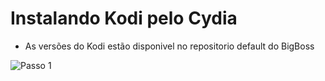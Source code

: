 # Instalando Kodi pelo Cydia

* As versões do Kodi estão disponivel no repositorio default do BigBoss

![Passo 1](https://kodi.wiki/images/3/37/Install_ios_cydia_1.PNG)

